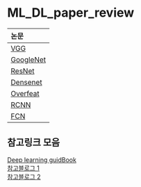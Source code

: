 # ML_DL_paper_review
| 논문 |
|:----------------------------|
| [VGG](https://arxiv.org/pdf/1409.1556.pdf) | https://arxiv.org/pdf/1409.1556.pdf |
| [GoogleNet](https://static.googleusercontent.com/media/research.google.com/ko//pubs/archive/43022.pdf) | https://static.googleusercontent.com/media/research.google.com/ko//pubs/archive/43022.pdf |
| [ResNet](https://arxiv.org/pdf/1512.03385.pdf) | https://arxiv.org/pdf/1512.03385.pdf |
| [Densenet](https://arxiv.org/pdf/1608.06993.pdf) | https://arxiv.org/pdf/1608.06993.pdf |
| [Overfeat](https://arxiv.org/pdf/1312.6229.pdf) | https://arxiv.org/pdf/1312.6229.pdf |
| [RCNN](https://arxiv.org/pdf/1311.2524.pdf)| https://arxiv.org/pdf/1311.2524.pdf |
| [FCN](https://www.cv-foundation.org/openaccess/content_cvpr_2015/papers/Long_Fully_Convolutional_Networks_2015_CVPR_paper.pdf)| https://www.cv-foundation.org/openaccess/content_cvpr_2015/papers/Long_Fully_Convolutional_Networks_2015_CVPR_paper.pdf |

## 참고링크 모음
[Deep learning guidBook](https://hoya012.github.io/blog/deeplearning-classification-guidebook-1/)<br>
[참고블로그 1](https://bskyvision.com/504)<br>
[참고블로그 2](https://blog.naver.com/laonple/220738560542)


